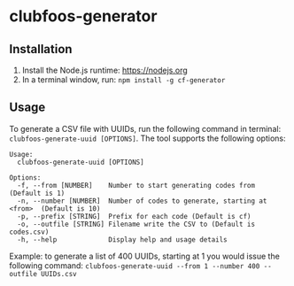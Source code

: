 clubfoos-generator
==================

Installation
------------
1. Install the Node.js runtime: https://nodejs.org 
2. In a terminal window, run: `npm install -g cf-generator`

Usage
-----
To generate a CSV file with UUIDs, run the following command in terminal: `clubfoos-generate-uuid [OPTIONS]`. 
The tool supports the following options:

```
Usage:
  clubfoos-generate-uuid [OPTIONS]

Options:
  -f, --from [NUMBER]    Number to start generating codes from (Default is 1)
  -n, --number [NUMBER]  Number of codes to generate, starting at <from>  (Default is 10)
  -p, --prefix [STRING]  Prefix for each code (Default is cf)
  -o, --outfile [STRING] Filename write the CSV to (Default is codes.csv)
  -h, --help             Display help and usage details
```

Example: to generate a list of 400 UUIDs, starting at 1 you would issue the following command:
`clubfoos-generate-uuid --from 1 --number 400 --outfile UUIDs.csv`

